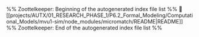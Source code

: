 %% Zoottelkeeper: Beginning of the autogenerated index file list  %%
📄 [[projects/AUTX/01_RESEARCH_PHASE_1/P6.2_Formal_Modeling/Computational_Models/mvu1-sim/node_modules/micromatch/README|README]]
%% Zoottelkeeper: End of the autogenerated index file list  %%
